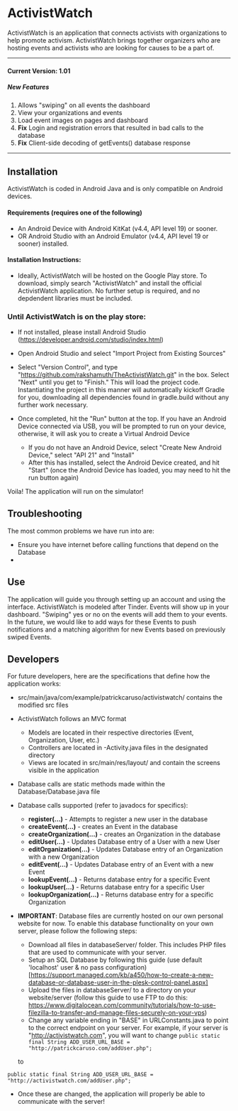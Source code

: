 <p align="center">
  <h1>ActivistWatch</h1>
</p>

ActivistWatch is an application that connects activists with organizations to help promote activism. ActivistWatch brings together organizers who are hosting events and activists who are looking for causes to be a part of.

--- 
#### Current Version: 1.01

##### New Features
1. Allows "swiping" on all events the dashboard
2. View your organizations and events
3. Load event images on pages and dashboard
4. **Fix** Login and registration errors that resulted in bad calls to the database
5. **Fix** Client-side decoding of getEvents() database response

--- 

## Installation ##

ActivistWatch is coded in Android Java and is only compatible on Android devices. 

#### Requirements (requires one of the following) ####

* An Android Device with Android KitKat (v4.4, API level 19) or sooner.
* OR Android Studio with an Android Emulator (v4.4, API level 19 or sooner) installed.

#### Installation Instructions:

* Ideally, ActivistWatch will be hosted on the Google Play store. To download, simply search "ActivistWatch" and install the official ActivistWatch application. No further setup is required, and no depdendent libraries must be included.

### Until ActivistWatch is on the play store:
* If not installed, please install Android Studio (https://developer.android.com/studio/index.html)
* Open Android Studio and select "Import Project from Existing Sources"
* Select "Version Control", and type "https://github.com/rakshamuth/TheActivistWatch.git" in the box. Select "Next" until you get to "Finish." This will load the project code. Instantiating the project in this manner will automatically kickoff Gradle for you, downloading all dependencies found in gradle.build without any further work necessary.

* Once completed, hit the "Run" button at the top. If you have an Android Device connected via USB, you will be prompted to run on your device, otherwise, it will ask you to create a Virtual Android Device
   * If you do not have an Android Device, select "Create New Android Device," select "API 21" and "Install"
   * After this has installed, select the Android Device created, and hit "Start" (once the Android Device has loaded, you may need to hit the run button again)
   
Voila! The application will run on the simulator!

## Troubleshooting ##

The most common problems we have run into are:
* Ensure you have internet before calling functions that depend on the Database
* 

## Use ##

The application will guide you through setting up an account and using the interface. ActivistWatch is modeled after Tinder. Events will show up in your dashboard. "Swiping" yes or no on the events will add them to your events. In the future, we would like to add ways for these Events to push notifications and a matching algorithm for new Events based on previously swiped Events.


## Developers ##

For future developers, here are the specifications that define how the application works:

* src/main/java/com/example/patrickcaruso/activistwatch/ contains the modified src files
* ActivistWatch follows an MVC format
  * Models are located in their respective directories (Event, Organization, User, etc.)
  * Controllers are located in -Activity.java files in the designated directory
  * Views are located in src/main/res/layout/ and contain the screens visible in the application
  
* Database calls are static methods made within the Database/Database.java file
* Database calls supported (refer to javadocs for specifics):
  * **register(...)** - Attempts to register a new user in the database
  * **createEvent(...)** - creates an Event in the database
  * **createOrganization(...)** - creates an Organization in the database
  * **editUser(...)** - Updates Database entry of a User with a new User
  * **editOrganization(...)** - Updates Database entry of an Organization with a new Organization
  * **editEvent(...)** - Updates Database entry of an Event with a new Event
  * **lookupEvent(...)** - Returns database entry for a specific Event
  * **lookupUser(...)** - Returns database entry for a specific User
  * **lookupOrganization(...)** - Returns database entry for a specific Organization

* **IMPORTANT**: Database files are currently hosted on our own personal website for now. To enable this database functionality on your own server, please follow the following steps:
  * Download all files in databaseServer/ folder. This includes PHP files that are used to communicate with your server.
  * Setup an SQL Database by following this guide (use default 'localhost' user & no pass configuration) [https://support.managed.com/kb/a450/how-to-create-a-new-database-or-database-user-in-the-plesk-control-panel.aspx]
  * Upload the files in databaseServer/ to a directory on your website/server (follow this guide to use FTP to do this: https://www.digitalocean.com/community/tutorials/how-to-use-filezilla-to-transfer-and-manage-files-securely-on-your-vps)
  * Change any variable ending in "BASE" in URLConstants.java to point to the correct endpoint on your server. For example, if your server is "http://activistwatch.com", you will want to change 
```public static final String ADD_USER_URL_BASE = "http://patrickcaruso.com/addUser.php";```
  
  to 
  
```public static final String ADD_USER_URL_BASE = "http://activistwatch.com/addUser.php";```
  * Once these are changed, the application will properly be able to communicate with the server!
